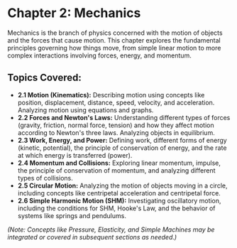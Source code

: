 # Chapter 2: Mechanics

Mechanics is the branch of physics concerned with the motion of objects and the forces that cause motion. This chapter explores the fundamental principles governing how things move, from simple linear motion to more complex interactions involving forces, energy, and momentum.

## Topics Covered:

*   **2.1 Motion (Kinematics):** Describing motion using concepts like position, displacement, distance, speed, velocity, and acceleration. Analyzing motion using equations and graphs.
*   **2.2 Forces and Newton's Laws:** Understanding different types of forces (gravity, friction, normal force, tension) and how they affect motion according to Newton's three laws. Analyzing objects in equilibrium.
*   **2.3 Work, Energy, and Power:** Defining work, different forms of energy (kinetic, potential), the principle of conservation of energy, and the rate at which energy is transferred (power).
*   **2.4 Momentum and Collisions:** Exploring linear momentum, impulse, the principle of conservation of momentum, and analyzing different types of collisions.
*   **2.5 Circular Motion:** Analyzing the motion of objects moving in a circle, including concepts like centripetal acceleration and centripetal force.
*   **2.6 Simple Harmonic Motion (SHM):** Investigating oscillatory motion, including the conditions for SHM, Hooke's Law, and the behavior of systems like springs and pendulums.

*(Note: Concepts like Pressure, Elasticity, and Simple Machines may be integrated or covered in subsequent sections as needed.)*